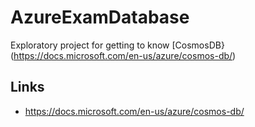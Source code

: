 # AzureExamDatabase

Exploratory project for getting to know [CosmosDB}(https://docs.microsoft.com/en-us/azure/cosmos-db/)





## Links
* https://docs.microsoft.com/en-us/azure/cosmos-db/
